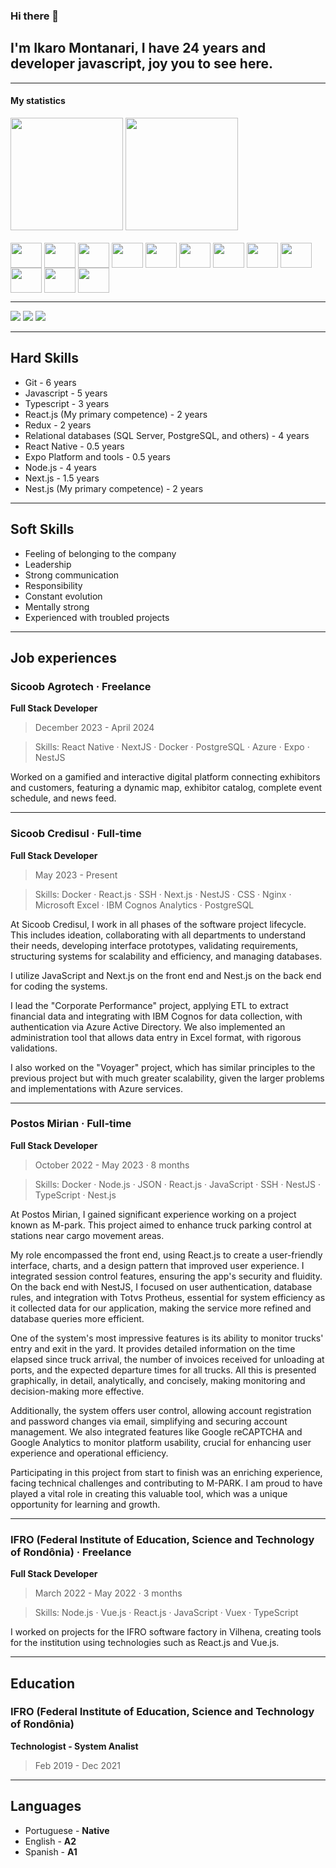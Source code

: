 ### Hi there 👋 
## I'm Ikaro Montanari, I have 24 years and developer javascript, joy you to see here.

----------------------------------------------

#### My statistics
<picture>
  <img height="180em" src="https://github-readme-stats.vercel.app/api?username=montanari2019&show_icons=true&theme=radical" />
</picture>

<picture>

  <img height="180em" src="https://github-readme-stats.vercel.app/api/top-langs/?username=montanari2019&layout=compact&langs_count=8&theme=radical" />
</picture>

<div style="display: inline_block">
<br>
<img align="center" alt="" height="40" width="50" src="https://cdn.jsdelivr.net/gh/devicons/devicon@latest/icons/react/react-original.svg">

<img align="center" alt=""  height="40" width="50"  src="https://cdn.jsdelivr.net/gh/devicons/devicon@latest/icons/nextjs/nextjs-original.svg">

<img align="center" alt="" height="40" width="50"  src="https://cdn.jsdelivr.net/gh/devicons/devicon@latest/icons/nestjs/nestjs-original.svg">

<img align="center" alt="" height="40" width="50" src="https://cdn.jsdelivr.net/gh/devicons/devicon@latest/icons/typescript/typescript-original.svg">

<img align="center" alt="" height="40" width="50" src="https://cdn.jsdelivr.net/gh/devicons/devicon@latest/icons/nodejs/nodejs-plain-wordmark.svg">

<img align="center" alt="" height="40" width="50" src="https://cdn.jsdelivr.net/gh/devicons/devicon@latest/icons/postgresql/postgresql-plain-wordmark.svg">

<img align="center" alt="" height="40" width="50" src="https://cdn.jsdelivr.net/gh/devicons/devicon@latest/icons/css3/css3-original.svg">

<img align="center" alt=""  height="40" width="50" src="https://cdn.jsdelivr.net/gh/devicons/devicon@latest/icons/mongodb/mongodb-plain-wordmark.svg">

<img align="center" alt=""  height="40" width="50"  src="https://cdn.jsdelivr.net/gh/devicons/devicon@latest/icons/android/android-original.svg">

<img align="center" alt=""  height="40" width="50"  src="https://cdn.jsdelivr.net/gh/devicons/devicon@latest/icons/vuejs/vuejs-original.svg">

<img align="center" alt=""  height="40" width="50"  src="https://cdn.jsdelivr.net/gh/devicons/devicon@latest/icons/docker/docker-original.svg">

<img align="center" alt="" height="40" width="50"  src="https://cdn.jsdelivr.net/gh/devicons/devicon@latest/icons/javascript/javascript-original.svg">
  
</div>


----------------------------------------------

<div> 
  <a href="https://www.instagram.com/ikaro.montanari/" target="_blank"><img src="https://img.shields.io/badge/-Instagram-%23E4405F?style=for-the-badge&logo=instagram&logoColor=white" target="_blank"></a>
  <a href = "mailto:ikaro.monatanri31@gmail.com"><img src="https://img.shields.io/badge/-Gmail-%23333?style=for-the-badge&logo=gmail&logoColor=white" target="_blank"></a>
  <a href="https://www.linkedin.com/in/ikaro-montanari-5aa120208/" target="_blank"><img src="https://img.shields.io/badge/-LinkedIn-%230077B5?style=for-the-badge&logo=linkedin&logoColor=white" target="_blank"></a> 
  
</div>

----------------------------------------------

## Hard Skills

- Git - 6 years
- Javascript - 5 years
- Typescript - 3 years
- React.js (My primary competence) - 2 years
- Redux - 2 years
- Relational databases (SQL Server, PostgreSQL, and others) - 4 years
- React Native - 0.5 years
- Expo Platform and tools - 0.5 years
- Node.js - 4 years
- Next.js - 1.5 years
- Nest.js (My primary competence) - 2 years

----------------------------------------------------

## Soft Skills

- Feeling of belonging to the company
- Leadership
- Strong communication
- Responsibility
- Constant evolution
- Mentally strong
- Experienced with troubled projects

----------------------------------------------------

## Job experiences

### Sicoob Agrotech · Freelance
**Full Stack Developer**
> December 2023 - April 2024

> Skills: React Native · NextJS · Docker · PostgreSQL · Azure · Expo · NestJS

Worked on a gamified and interactive digital platform connecting exhibitors and customers, featuring a dynamic map, exhibitor catalog, complete event schedule, and news feed.

-----

### Sicoob Credisul · Full-time
**Full Stack Developer**
> May 2023 - Present

> Skills: Docker · React.js · SSH · Next.js · NestJS · CSS · Nginx · Microsoft Excel · IBM Cognos Analytics · PostgreSQL

At Sicoob Credisul, I work in all phases of the software project lifecycle. This includes ideation, collaborating with all departments to understand their needs, developing interface prototypes, validating requirements, structuring systems for scalability and efficiency, and managing databases.

I utilize JavaScript and Next.js on the front end and Nest.js on the back end for coding the systems.

I lead the "Corporate Performance" project, applying ETL to extract financial data and integrating with IBM Cognos for data collection, with authentication via Azure Active Directory. We also implemented an administration tool that allows data entry in Excel format, with rigorous validations.

I also worked on the "Voyager" project, which has similar principles to the previous project but with much greater scalability, given the larger problems and implementations with Azure services.

-----

### Postos Mirian · Full-time
**Full Stack Developer**
> October 2022 - May 2023 · 8 months

> Skills: Docker · Node.js · JSON · React.js · JavaScript · SSH · NestJS · TypeScript · Nest.js 

At Postos Mirian, I gained significant experience working on a project known as M-park. This project aimed to enhance truck parking control at stations near cargo movement areas.

My role encompassed the front end, using React.js to create a user-friendly interface, charts, and a design pattern that improved user experience. I integrated session control features, ensuring the app's security and fluidity. On the back end with NestJS, I focused on user authentication, database rules, and integration with Totvs Protheus, essential for system efficiency as it collected data for our application, making the service more refined and database queries more efficient.

One of the system's most impressive features is its ability to monitor trucks' entry and exit in the yard. It provides detailed information on the time elapsed since truck arrival, the number of invoices received for unloading at ports, and the expected departure times for all trucks. All this is presented graphically, in detail, analytically, and concisely, making monitoring and decision-making more effective.

Additionally, the system offers user control, allowing account registration and password changes via email, simplifying and securing account management. We also integrated features like Google reCAPTCHA and Google Analytics to monitor platform usability, crucial for enhancing user experience and operational efficiency.

Participating in this project from start to finish was an enriching experience, facing technical challenges and contributing to M-PARK. I am proud to have played a vital role in creating this valuable tool, which was a unique opportunity for learning and growth.


-----


### IFRO (Federal Institute of Education, Science and Technology of Rondônia) · Freelance
**Full Stack Developer**
> March 2022 - May 2022 · 3 months

> Skills: Node.js · Vue.js · React.js · JavaScript · Vuex · TypeScript

I worked on projects for the IFRO software factory in Vilhena, creating tools for the institution using technologies such as React.js and Vue.js.

----------------------------------------------------------------------------------------

## Education

### IFRO (Federal Institute of Education, Science and Technology of Rondônia)
**Technologist - System Analist**
> Feb 2019 - Dec 2021

-----------------------------------------------------------------

## Languages

- Portuguese - **Native**
- English - **A2**
- Spanish - **A1**
